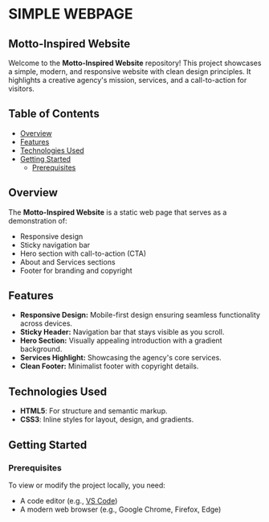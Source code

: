 # SIMPLE WEBPAGE
## Motto-Inspired Website

Welcome to the **Motto-Inspired Website** repository! This project showcases a simple, modern, and responsive website with clean design principles. It highlights a creative agency's mission, services, and a call-to-action for visitors.

## Table of Contents
- [Overview](#overview)
- [Features](#features)
- [Technologies Used](#technologies-used)
- [Getting Started](#getting-started)
  - [Prerequisites](#prerequisites)


## Overview
The **Motto-Inspired Website** is a static web page that serves as a demonstration of:
- Responsive design
- Sticky navigation bar
- Hero section with call-to-action (CTA)
- About and Services sections
- Footer for branding and copyright

## Features
- **Responsive Design:** Mobile-first design ensuring seamless functionality across devices.
- **Sticky Header:** Navigation bar that stays visible as you scroll.
- **Hero Section:** Visually appealing introduction with a gradient background.
- **Services Highlight:** Showcasing the agency's core services.
- **Clean Footer:** Minimalist footer with copyright details.

## Technologies Used
- **HTML5**: For structure and semantic markup.
- **CSS3**: Inline styles for layout, design, and gradients.

## Getting Started

### Prerequisites
To view or modify the project locally, you need:
- A code editor (e.g., [VS Code](https://code.visualstudio.com/))
- A modern web browser (e.g., Google Chrome, Firefox, Edge)

